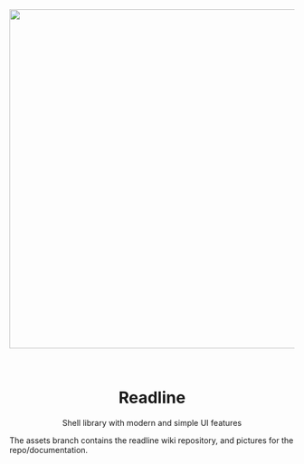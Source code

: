 
<div align="center">
  <a href="https://github.com/reeflective/readline">
    <img alt="" src="" width="600">
  </a>

  <br> <h1> Readline </h1>
  <p>  Shell library with modern and simple UI features </p>
</div>

The assets branch contains the readline wiki repository, and pictures for the repo/documentation.
